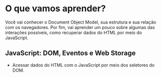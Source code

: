 # O que vamos aprender?

Você vai conhecer o Document Object Model, sua estrutura e sua relação com os navegadores. Por fim, vai aprender um pouco sobre algumas das interações possíveis, como recuperar dados do HTML por meio do JavaScript.

## JavaScript: DOM, Eventos e Web Storage

- Acessar dados do HTML com o JavaScript por meio dos seletores do DOM.
